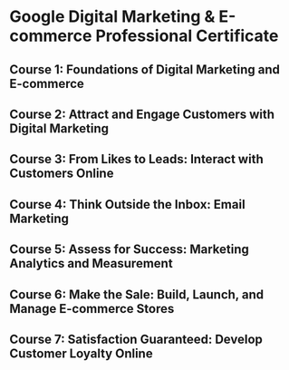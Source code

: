 # Google Digital Marketing & E-commerce Professional Certificate
## Course 1: Foundations of Digital Marketing and E-commerce
## Course 2: Attract and Engage Customers with Digital Marketing
## Course 3: From Likes to Leads: Interact with Customers Online
## Course 4: Think Outside the Inbox: Email Marketing
## Course 5: Assess for Success: Marketing Analytics and Measurement
## Course 6: Make the Sale: Build, Launch, and Manage E-commerce Stores
## Course 7: Satisfaction Guaranteed: Develop Customer Loyalty Online
